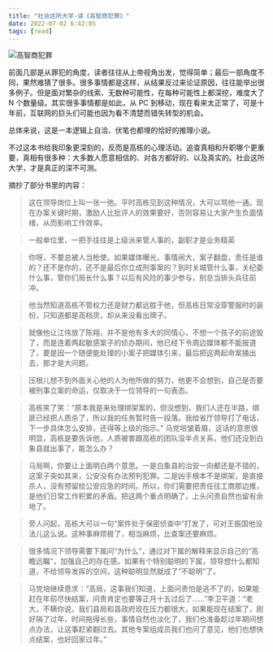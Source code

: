 ```yaml
---
title: "社会这所大学-读《高智商犯罪》"
date: 2022-07-02 6:42:05
tags: [read]
---
```


![高智商犯罪](https://img9.doubanio.com/lpic/s26997555.jpg)

前面几部是从罪犯的角度，读者往往从上帝视角出发，觉得简单；最后一部角度不同，果然难猜了很多。很多事情都是这样，从结果反过来论证原因，往往能举出很多例子。但是面对繁杂的线索、无数种可能性，在每种可能性上都深挖，难度大了 N 个数量级。其实很多事情都是如此，从 PC 到移动，现在看来太正常了，可是十年前，互联网的巨头们可能也因为看不清楚而错失转型的机会。

总体来说，这是一本逻辑上自洽、伏笔也都埋的恰好的推理小说。

不过这本书给我印象更深刻的，反而是高栋的心理活动。追查真相和升职哪个更重要，真相有很多种：大多数人愿意相信的、对各方都好的、以及真实的。社会这所大学，才是真正的深不可测。

摘抄了部分书里的内容：

> 这在领导岗位上叫一张一弛。平时高栋见到这种情况，大可以骂他一通。现在办案关键时期，激励人比批评人的效果要好，否则容易让大家产生负面情绪，从而影响工作效率。

> 一般单位里，一把手往往是上级派来管人事的，副职才是业务精英

> 你呀，不要总被人当枪使。如果媒体曝光，事情闹大，案子翻盘，责任是谁的？还不是你的，还不是最后你立成刑事案的？到时关城管什么事，关纪委什么事，管你们局长什么事？以后有风险的事少参与，别总当排头兵往前冲。

> 他当然知道高栋不管权力还是财力都远胜于他，但高栋日常没穿警服时的装扮，只知道都是高档货，却从来没看出牌子。

> 就像他让江伟放了陈翔，并不是他有多大的同情心，不想一个孩子的前途毁了，而是连着两起敏感案子的侦办期间，他已经下令周边媒体都不能报道了，要是因一个随便能处理的小案子把媒体引来，最后把这两起命案捅出去，那才是大问题。

> 压根儿想不到外面关心他的人为他所做的努力，他更不会想到，自己是否要被刑事立案的命运，仅取决于一位领导的一句表态。

> 高栋笑了笑：“原本我是来处理绑架案的，但没想到，我们人还在半路，绑匪已经把人质杀了，所以我的任务暂时告一段落。我给省厅领导打了电话，下一步具体怎么安排，还得等上级的指示。”
马党培皱着眉，这话的意思很明显，高栋是要告诉他，人质被害跟高栋的团队没半点关系，他们还没到白象县就出事了，能怎么办？

> 马局啊，你要让上面明白两个意思。一是白象县的治安一向都还是不错的，这案子突如其来，公安没有办法预判犯罪。二是凶手根本不是绑架，是直接杀人，没有预留给公安应急的时间。所以，你们需要把责任往工商那边推，是他们日常工作积累的矛盾。把这两个重点明确了，上头问责自然也留有余地了。

> 旁人问起，高栋大可以一句“案件处于保密侦查中”打发了，可对王振国他没法儿这么说。这种事麻烦极了，相当麻烦，比查案还要麻烦。

> 很多情况下领导需要下属问“为什么”，通过对下属的解释来显示自己的“高瞻远瞩”，加强自己的存在感。如果有个特别聪明的下属，领导想什么都知道，不给领导发挥的空间，这种聪明显然就成了“不聪明”了。

> 马党培继续恳求：“高局，这事我们知道，上面问责怕是逃不了的，如果能赶在年前尽快结案，问责肯定也要等正月十五过后了……”李卫平道：“老大，不瞒你说，我们县局和县政府现在压力都很大，如果能现在结案了，刚好隔了过年，时间拖得长些，事情自然也淡化了，我们也准备趁过年期间想点办法，让这事赶紧翻过去。其他专案组成员我们也问了意见，他们也想快点结案，也好回家过年。”
 
